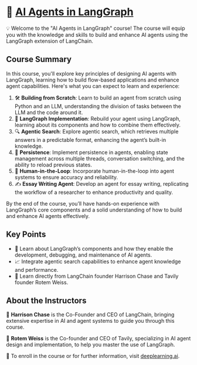 # 🤖 [AI Agents in LangGraph](https://www.deeplearning.ai/short-courses/ai-agents-in-langgraph/)

💡 Welcome to the "AI Agents in LangGraph" course! The course will equip you with the knowledge and skills to build and enhance AI agents using the LangGraph extension of LangChain.

## Course Summary
In this course, you'll explore key principles of designing AI agents with LangGraph, learning how to build flow-based applications and enhance agent capabilities. Here's what you can expect to learn and experience:

1. 🛠️ **Building from Scratch**: Learn to build an agent from scratch using Python and an LLM, understanding the division of tasks between the LLM and the code around it.
2. 🔄 **LangGraph Implementation**: Rebuild your agent using LangGraph, learning about its components and how to combine them effectively.
3. 🔍 **Agentic Search**: Explore agentic search, which retrieves multiple answers in a predictable format, enhancing the agent’s built-in knowledge.
4. 💾 **Persistence**: Implement persistence in agents, enabling state management across multiple threads, conversation switching, and the ability to reload previous states.
5. 👥 **Human-in-the-Loop**: Incorporate human-in-the-loop into agent systems to ensure accuracy and reliability.
6. ✍️ **Essay Writing Agent**: Develop an agent for essay writing, replicating the workflow of a researcher to enhance productivity and quality.

By the end of the course, you’ll have hands-on experience with LangGraph’s core components and a solid understanding of how to build and enhance AI agents effectively.

## Key Points
- 🧩 Learn about LangGraph’s components and how they enable the development, debugging, and maintenance of AI agents.
- 📈 Integrate agentic search capabilities to enhance agent knowledge and performance.
- 🌟 Learn directly from LangChain founder Harrison Chase and Tavily founder Rotem Weiss.

## About the Instructors
🌟 **Harrison Chase** is the Co-Founder and CEO of LangChain, bringing extensive expertise in AI and agent systems to guide you through this course.

🌟 **Rotem Weiss** is the Co-founder and CEO of Tavily, specializing in AI agent design and implementation, to help you master the use of LangGraph.

🔗 To enroll in the course or for further information, visit [deeplearning.ai](https://www.deeplearning.ai/short-courses/).
